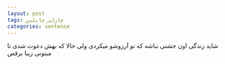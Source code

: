 ```yaml
---
layout: post
tags: چارلی_چاپلین
categories: sentence
---
```


شاید زندگی اون جشنی نباشه که تو آرزوشو میکردی ولی حالا که بهش دعوت شدی تا میتونی زیبا برقص